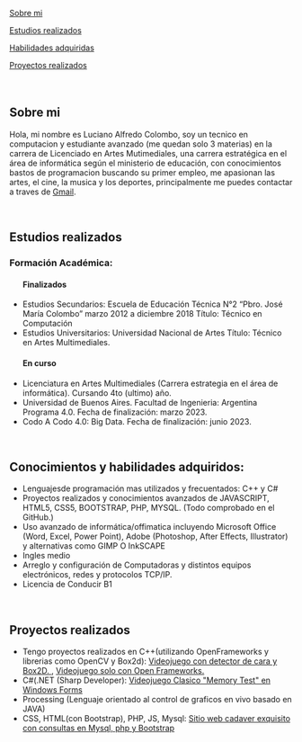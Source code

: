 
<link href="https://fonts.googleapis.com/css2?family=Roboto+Mono:wght@100&display=swap" rel="stylesheet">
 <link rel="stylesheet" href="Portfolio.css">


    
<a class="button" href = "#seccion_1" >Sobre mi</a>
    
<a  class="button" href = "#seccion_2">Estudios realizados</a>
    
<a  class="button" href = "#seccion_3">Habilidades adquiridas</a>
    
<a  class="button" href = "#seccion_4">Proyectos realizados</a>
  <br>
  <br>
  <br>
   <div class="myDivPar">
    <h2 id = "seccion_1">Sobre mi</h2>
      <p>Hola, mi nombre es Luciano Alfredo Colombo, soy un tecnico en computacion y estudiante avanzado (me quedan solo 3 materias) en la carrera de Licenciado en Artes Mutimediales, una carrera estratégica en el área de informática según el ministerio de educación, con conocimientos bastos de programacion buscando su primer empleo, me apasionan las artes, el cine, la musica y los deportes, principalmente me puedes contactar a traves de <a href="mailto:lucianocolombo79gmail.com"> Gmail</a>.</p>
   </div>
    <br>
<div class="myDivImPar">
<h2 id = "seccion_2">Estudios realizados</h2> 
   <h3>Formación Académica: </h3>
   <ul> 
   <h4>Finalizados</h4>
    <li>  Estudios Secundarios: Escuela de Educación Técnica N°2 “Pbro. José María Colombo” marzo 2012 a diciembre 2018
    Título: Técnico en Computación</li>
    <li>  Estudios Universitarios: Universidad Nacional de Artes
    Título: Técnico en Artes Multimediales.</li>
  <h4>En curso</h4>
    <li>Licenciatura en Artes Multimediales (Carrera estrategia en el área de informática). Cursando 4to (ultimo) año.</li>
    <li>Universidad de Buenos Aires. Facultad de Ingenieria:
    Argentina Programa 4.0.  Fecha de finalización: marzo 2023.</li>
    <li>Codo A Codo 4.0: Big Data.  Fecha de finalización:  junio 2023.</li>
</ul>
  </div>
 <br>
  <div class="myDivPar">
    <h2 id = "seccion_3"> Conocimientos y habilidades adquiridos:</h2>

  <ul>
     <li> Lenguajesde programación mas utilizados y frecuentados: C++ y C#</li>
     <li> Proyectos realizados y conocimientos avanzados de JAVASCRIPT, HTML5, CSS5, BOOTSTRAP, PHP, MYSQL. (Todo comprobado en el GitHub.)</li>
    <li>  Uso avanzado de informática/offimatica incluyendo Microsoft Office (Word, Excel, Power Point), Adobe (Photoshop, After Effects, Illustrator) y alternativas como GIMP O InkSCAPE</li>
    <li>  Ingles medio</li>
    <li>  Arreglo y configuración de Computadoras y distintos equipos electrónicos, redes y protocolos TCP/IP.</li>
    <li>  Licencia de Conducir B1</li>   
   </ul>
     
 </div>
    <br>
    
 <div class="myDivImPar" input class="transparent">
    <h2 id = "seccion_4">Proyectos realizados</h2>
   <ul>
     <li> Tengo proyectos realizados en C++(utilizando OpenFrameworks y librerias como OpenCV y Box2d): <a href="https://github.com/LucianoColomboAM/Game-with-face-detection-and-Open-frameworks">Videojuego con detector de cara y Box2D. </a>, <a href="https://github.com/LucianoColomboAM/Game-with-open-frameworks">Videojuego solo con Open Frameworks. </a> </li>
     <li> C#(.NET (Sharp Developer): <a href="">Videojuego Clasico "Memory Test" en Windows Forms</a>
     </li> 
     <li> Processing (Lenguaje orientado al control de graficos en vivo basado en JAVA)
     </li>
     <li>CSS, HTML(con Bootstrap), PHP, JS, Mysql: <a href="https://github.com/LucianoColomboAM/Sitio-web-Full-Stack-Cadaver-Exquisito">Sitio web cadaver exquisito con consultas en Mysql, php y Bootstrap </a>
     </li>
</ul>
  </div>
    
</body>

    
</html>
